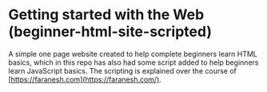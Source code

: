 # Getting started with the Web (beginner-html-site-scripted)
A simple one page website created to help complete beginners learn HTML basics, which in this repo has also had some script added to help beginners learn JavaScript basics. The scripting is explained over the course of [https://faranesh.com](https://faranesh.com/). 
